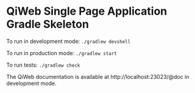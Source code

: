 # QiWeb Single Page Application Gradle Skeleton

To run in development mode: `./gradlew devshell`

To run in production mode: `./gradlew start`

To run tests: `./gradlew check`

The QiWeb documentation is available at http://localhost:23023/@doc in
development mode.
